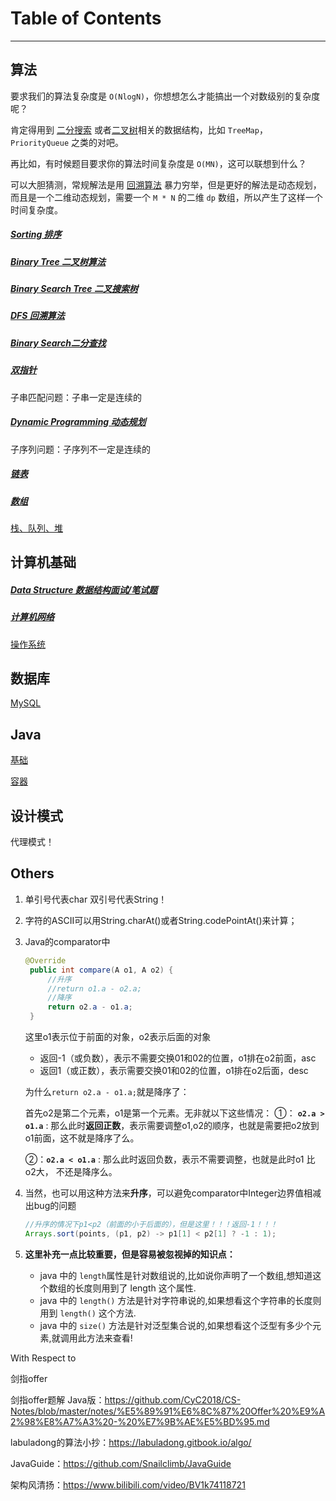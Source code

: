 # Table of Contents

------

## 算法

要求我们的算法复杂度是 `O(NlogN)`，你想想怎么才能搞出一个对数级别的复杂度呢？

肯定得用到 [二分搜索]() 或者<u>二叉树</u>相关的数据结构，比如 `TreeMap`，`PriorityQueue` 之类的对吧。

再比如，有时候题目要求你的算法时间复杂度是 `O(MN)`，这可以联想到什么？

可以大胆猜测，常规解法是用 [回溯算法]() 暴力穷举，但是更好的解法是动态规划，而且是一个二维动态规划，需要一个 `M * N` 的二维 `dp` 数组，所以产生了这样一个时间复杂度。

##### [Sorting 排序](./排序.md)

##### [Binary Tree 二叉树算法](./二叉树.md) 

##### [Binary Search Tree 二叉搜索树](./二叉搜索树.md)

##### [DFS 回溯算法](./回溯算法.md)

##### [Binary Search二分查找](./二分查找.md)

##### [双指针](./双指针.md)

子串匹配问题：子串一定是连续的

##### [Dynamic Programming 动态规划](./动态规划.md)

子序列问题：子序列不一定是连续的

##### [链表](./链表.md)

##### [数组](./数组.md)

[栈、队列、堆](./栈队列堆.md)



## 计算机基础

##### [Data Structure 数据结构面试/笔试题](./数据结构面试笔试题.md)

##### [计算机网络](./计算机网络.md)

[操作系统](./操作系统.md)

## 数据库

[MySQL](./数据库(mysql).md)

## Java

[基础](./Java基础.md)

[容器](./Java容器.md)

## 设计模式

代理模式！





## Others

1. 单引号代表char 双引号代表String！

2. 字符的ASCII可以用String.charAt()或者String.codePointAt()来计算；

3. Java的comparator中

    ```java
    @Override
     public int compare(A o1, A o2) {
         //升序
         //return o1.a - o2.a;
         //降序
         return o2.a - o1.a;
     }
    ```

    这里o1表示位于前面的对象，o2表示后面的对象

    - 返回-1（或负数），表示不需要交换01和02的位置，o1排在o2前面，asc
    - 返回1（或正数），表示需要交换01和02的位置，o1排在o2后面，desc

    为什么`return o2.a - o1.a;`就是降序了：

    首先o2是第二个元素，o1是第一个元素。无非就以下这些情况：
    ①： **`o2.a > o1.a`** : 那么此时**返回正数**，表示需要调整o1,o2的顺序，也就是需要把o2放到o1前面，这不就是降序了么。

    ②：**`o2.a < o1.a`** : 那么此时返回负数，表示不需要调整，也就是此时o1 比 o2大， 不还是降序么。

4. 当然，也可以用这种方法来**升序**，可以避免comparator中Integer边界值相减出bug的问题

    ```java
    //升序的情况下p1<p2（前面的小于后面的），但是这里！！！返回-1！！！
    Arrays.sort(points, (p1, p2) -> p1[1] < p2[1] ? -1 : 1);
    
    
    ```
    
    
    
5. **这里补充一点比较重要，但是容易被忽视掉的知识点：**

    - java 中的 `length`属性是针对数组说的,比如说你声明了一个数组,想知道这个数组的长度则用到了 length 这个属性.
    - java 中的 `length()` 方法是针对字符串说的,如果想看这个字符串的长度则用到 `length()` 这个方法.
    - java 中的 `size()` 方法是针对泛型集合说的,如果想看这个泛型有多少个元素,就调用此方法来查看!

    

With Respect to

剑指offer

剑指offer题解 Java版：https://github.com/CyC2018/CS-Notes/blob/master/notes/%E5%89%91%E6%8C%87%20Offer%20%E9%A2%98%E8%A7%A3%20-%20%E7%9B%AE%E5%BD%95.md

labuladong的算法小抄：https://labuladong.gitbook.io/algo/

JavaGuide：https://github.com/Snailclimb/JavaGuide

架构风清扬：https://www.bilibili.com/video/BV1k74118721
